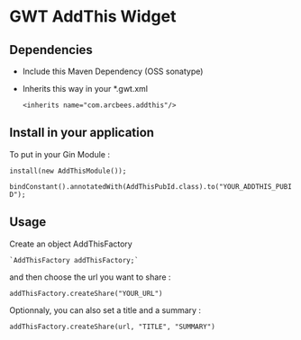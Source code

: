 GWT AddThis Widget
==============

Dependencies
------------
- Include this Maven Dependency (OSS sonatype)


- Inherits this way in your *.gwt.xml

    `<inherits name="com.arcbees.addthis"/>`

Install in your application
---------------------------

To put in your Gin Module :

`install(new AddThisModule()); `

`bindConstant().annotatedWith(AddThisPubId.class).to("YOUR_ADDTHIS_PUBID");`

Usage
-----
Create an object AddThisFactory

    `AddThisFactory addThisFactory;`

and then choose the url you want to share :

   `addThisFactory.createShare("YOUR_URL")`

Optionnaly, you can also set a title and a summary :

   `addThisFactory.createShare(url, "TITLE", "SUMMARY") `
